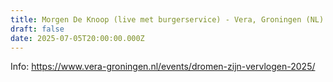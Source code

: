 ```yaml
---
title: Morgen De Knoop (live met burgerservice) - Vera, Groningen (NL)
draft: false
date: 2025-07-05T20:00:00.000Z
---
```

Info: <https://www.vera-groningen.nl/events/dromen-zijn-vervlogen-2025/>
